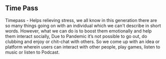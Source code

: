 ## Time Pass


Timepass - Helps relieving stress, we all know in this generation there are so many things going on with an individual which we can't describe in short words. However, what we can do is to boost them emotionally and help them interact socially, Due to Pandemic it’s not possible to go out, do clubbing and enjoy or chit-chat with others. So we come up with an idea or platform wherein users can interact with other people, play games, listen to music or listen to Podcast.

<!--  <img src="Screenshots/" height="400"  />  <img src="Screenshots/" height="400"  /> 
<img src="Screenshots/WhatsApp Image 2021-02-07 at 11.40.44 PM.jpeg" height="400"  /> <img src="Screenshots/WhatsApp Image 2021-02-07 at 11.40.46 PM.jpeg" height="400"  />  -->
